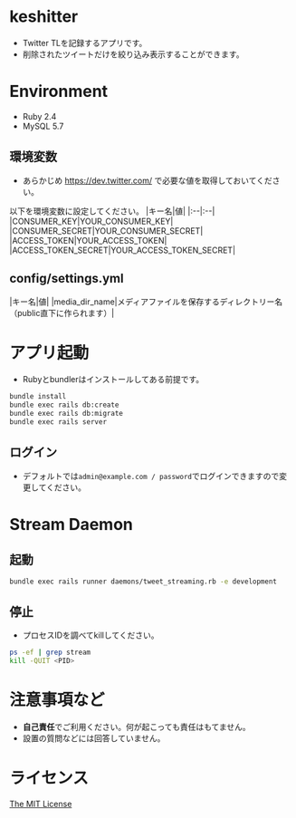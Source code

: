 # keshitter
- Twitter TLを記録するアプリです。
- 削除されたツイートだけを絞り込み表示することができます。

# Environment
- Ruby 2.4
- MySQL 5.7

## 環境変数
- あらかじめ https://dev.twitter.com/ で必要な値を取得しておいてください。

以下を環境変数に設定してください。
|キー名|値|
|:--|:--|
|CONSUMER_KEY|YOUR_CONSUMER_KEY|
|CONSUMER_SECRET|YOUR_CONSUMER_SECRET|
|ACCESS_TOKEN|YOUR_ACCESS_TOKEN|
|ACCESS_TOKEN_SECRET|YOUR_ACCESS_TOKEN_SECRET|

## config/settings.yml

|キー名|値|
|media_dir_name|メディアファイルを保存するディレクトリー名（public直下に作られます）|

# アプリ起動
- Rubyとbundlerはインストールしてある前提です。
```sh
bundle install
bundle exec rails db:create
bundle exec rails db:migrate
bundle exec rails server
```

## ログイン
- デフォルトでは`admin@example.com / password`でログインできますので変更してください。

# Stream Daemon
## 起動
```sh
bundle exec rails runner daemons/tweet_streaming.rb -e development
```

## 停止
- プロセスIDを調べてkillしてください。
```sh
ps -ef | grep stream
kill -QUIT <PID>
```

# 注意事項など
- **自己責任**でご利用ください。何が起こっても責任はもてません。
- 設置の質問などには回答していません。

# ライセンス
[The MIT License](https://github.com/kusakari/keshitter/blob/master/LICENSE)
